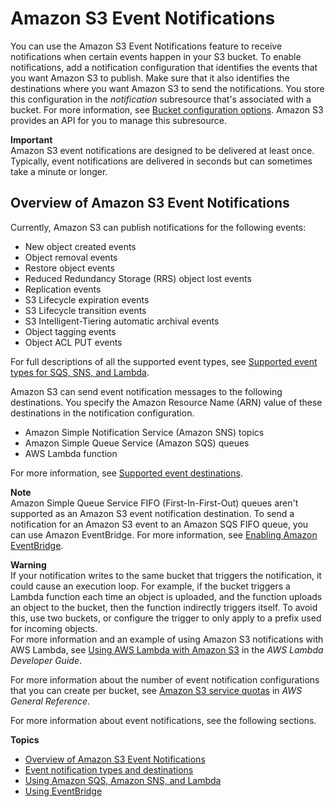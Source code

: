 # Amazon S3 Event Notifications<a name="NotificationHowTo"></a>

You can use the Amazon S3 Event Notifications feature to receive notifications when certain events happen in your S3 bucket\. To enable notifications, add a notification configuration that identifies the events that you want Amazon S3 to publish\. Make sure that it also identifies the destinations where you want Amazon S3 to send the notifications\. You store this configuration in the *notification* subresource that's associated with a bucket\. For more information, see [Bucket configuration options](UsingBucket.md#bucket-config-options-intro)\. Amazon S3 provides an API for you to manage this subresource\. 

**Important**  
Amazon S3 event notifications are designed to be delivered at least once\. Typically, event notifications are delivered in seconds but can sometimes take a minute or longer\. 

## Overview of Amazon S3 Event Notifications<a name="notification-how-to-overview"></a>

Currently, Amazon S3 can publish notifications for the following events:
+ New object created events
+ Object removal events
+ Restore object events
+ Reduced Redundancy Storage \(RRS\) object lost events
+ Replication events
+ S3 Lifecycle expiration events
+ S3 Lifecycle transition events
+ S3 Intelligent\-Tiering automatic archival events
+ Object tagging events
+ Object ACL PUT events

For full descriptions of all the supported event types, see [Supported event types for SQS, SNS, and Lambda](notification-how-to-event-types-and-destinations.md#supported-notification-event-types)\. 

Amazon S3 can send event notification messages to the following destinations\. You specify the Amazon Resource Name \(ARN\) value of these destinations in the notification configuration\.
+ Amazon Simple Notification Service \(Amazon SNS\) topics
+ Amazon Simple Queue Service \(Amazon SQS\) queues
+ AWS Lambda function

For more information, see [Supported event destinations](notification-how-to-event-types-and-destinations.md#supported-notification-destinations)\.

**Note**  
Amazon Simple Queue Service FIFO \(First\-In\-First\-Out\) queues aren't supported as an Amazon S3 event notification destination\. To send a notification for an Amazon S3 event to an Amazon SQS FIFO queue, you can use Amazon EventBridge\. For more information, see [Enabling Amazon EventBridge](enable-event-notifications-eventbridge.md)\.

**Warning**  
If your notification writes to the same bucket that triggers the notification, it could cause an execution loop\. For example, if the bucket triggers a Lambda function each time an object is uploaded, and the function uploads an object to the bucket, then the function indirectly triggers itself\. To avoid this, use two buckets, or configure the trigger to only apply to a prefix used for incoming objects\.  
For more information and an example of using Amazon S3 notifications with AWS Lambda, see [Using AWS Lambda with Amazon S3](https://docs.aws.amazon.com/lambda/latest/dg/with-s3.html) in the *AWS Lambda Developer Guide*\. 

For more information about the number of event notification configurations that you can create per bucket, see [Amazon S3 service quotas](https://docs.aws.amazon.com/general/latest/gr/s3.html#limits_s3) in *AWS General Reference*\.

For more information about event notifications, see the following sections\.

**Topics**
+ [Overview of Amazon S3 Event Notifications](#notification-how-to-overview)
+ [Event notification types and destinations](notification-how-to-event-types-and-destinations.md)
+ [Using Amazon SQS, Amazon SNS, and Lambda](how-to-enable-disable-notification-intro.md)
+ [Using EventBridge](EventBridge.md)